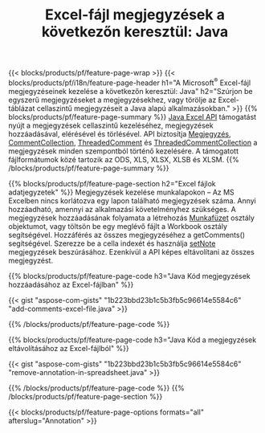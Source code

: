 ﻿---
title: "Excel-fájl megjegyzések a következőn keresztül: Java"
url: /hu/java/annotation/
description: Adja hozzá vagy távolítsa el a(z) Java könyvtárral rendelkező Excel és OpenOffice táblázatok adatfeljegyzéseit.
---
{{< blocks/products/pf/feature-page-wrap >}}
{{< blocks/products/pf/i18n/feature-page-header h1="A Microsoft<sup>&reg;</sup> Excel-fájl megjegyzéseinek kezelése a következőn keresztül: Java" h2="Szúrjon be egyszerű megjegyzéseket a megjegyzésekhez, vagy törölje az Excel-táblázat cellaszintű megjegyzéseit a Java alapú alkalmazásokban." >}}
{{% blocks/products/pf/feature-page-summary %}}
[Java Excel API](/cells/java/) támogatást nyújt a megjegyzések cellaszintű kezeléséhez, megjegyzések hozzáadásával, elérésével és törlésével. API biztosítja [Megjegyzés](https://apireference.aspose.com/cells/java/com.aspose.cells/Comment), [CommentCollection](https://apireference.aspose.com/cells/java/com.aspose.cells/CommentCollection), [ThreadedComment](https://apireference.aspose.com/cells/java/com.aspose.cells/ThreadedComment) és [ThreadedCommentCollection](https://apireference.aspose.com/cells/java/com.aspose.cells/ThreadedCommentCollection) a megjegyzések minden szempontból történő kezelésére.
A támogatott fájlformátumok közé tartozik az ODS, XLS, XLSX, XLSB és XLSM.
{{% /blocks/products/pf/feature-page-summary %}}

{{% blocks/products/pf/feature-page-section h2="Excel fájlok adatjegyzetek" %}}
Megjegyzések kezelése munkalapokon – Az MS Excelben nincs korlátozva egy lapon található megjegyzések száma. Annyi hozzáadható, amennyi az alkalmazási követelményhez szükséges. A megjegyzések hozzáadásának folyamata a létrehozás [Munkafüzet](https://apireference.aspose.com/cells/java/com.aspose.cells/Workbook) osztály objektumot, vagy töltsön be egy meglévő fájlt a Workbook osztály segítségével. Hozzáférés az összes megjegyzéséhez a getComments() segítségével. Szerezze be a cella indexét és használja [setNote](https://apireference.aspose.com/cells/java/com.aspose.cells/comment#Note) megjegyzések beszúrásához. Ezenkívül a API képes eltávolítani az összes megjegyzést. 

{{% blocks/products/pf/feature-page-code h3="Java Kód megjegyzések hozzáadásához az Excel-fájlban" %}}

{{< gist "aspose-com-gists" "1b223bbd23b1c5b3fb5c96614e5584c6" "add-comments-excel-file.java" >}}

{{% /blocks/products/pf/feature-page-code %}}

{{% blocks/products/pf/feature-page-code h3="Java Kód a megjegyzések eltávolításához az Excel-fájlból" %}}

{{< gist "aspose-com-gists" "1b223bbd23b1c5b3fb5c96614e5584c6" "remove-annotation-in-spreadsheet.java" >}}

{{% /blocks/products/pf/feature-page-code %}}
{{% /blocks/products/pf/feature-page-section %}}

{{< blocks/products/pf/feature-page-options formats="all" afterslug="Annotation" >}}